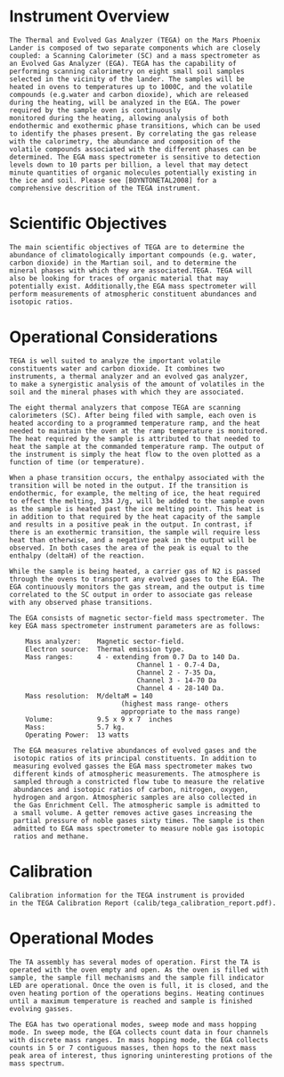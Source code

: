 
 
 
  Instrument Overview
  ===================
    The Thermal and Evolved Gas Analyzer (TEGA) on the Mars Phoenix
    Lander is composed of two separate components which are closely
    coupled: a Scanning Calorimeter (SC) and a mass spectrometer as
    an Evolved Gas Analyzer (EGA). TEGA has the capability of
    performing scanning calorimetry on eight small soil samples
    selected in the vicinity of the lander. The samples will be
    heated in ovens to temperatures up to 1000C, and the volatile
    compounds (e.g.water and carbon dioxide), which are released
    during the heating, will be analyzed in the EGA. The power
    required by the sample oven is continuously
    monitored during the heating, allowing analysis of both
    endothermic and exothermic phase transitions, which can be used
    to identify the phases present. By correlating the gas release
    with the calorimetry, the abundance and composition of the
    volatile compounds associated with the different phases can be
    determined. The EGA mass spectrometer is sensitive to detection
    levels down to 10 parts per billion, a level that may detect
    minute quantities of organic molecules potentially existing in
    the ice and soil. Please see [BOYNTONETAL2008] for a
    comprehensive descrition of the TEGA instrument.
 
 
  Scientific Objectives
  =====================
    The main scientific objectives of TEGA are to determine the
    abundance of climatologically important compounds (e.g. water,
    carbon dioxide) in the Martian soil, and to determine the
    mineral phases with which they are associated.TEGA. TEGA will
    also be looking for traces of organic material that may
    potentially exist. Additionally,the EGA mass spectrometer will
    perform measurements of atmospheric constituent abundances and
    isotopic ratios.
 
 
  Operational Considerations
  ==========================
    TEGA is well suited to analyze the important volatile
    constituents water and carbon dioxide. It combines two
    instruments, a thermal analyzer and an evolved gas analyzer,
    to make a synergistic analysis of the amount of volatiles in the
    soil and the mineral phases with which they are associated.
 
    The eight thermal analyzers that compose TEGA are scanning
    calorimeters (SC). After being filed with sample, each oven is
    heated according to a programmed temperature ramp, and the heat
    needed to maintain the oven at the ramp temperature is monitored.
    The heat required by the sample is attributed to that needed to
    heat the sample at the commanded temperature ramp. The output of
    the instrument is simply the heat flow to the oven plotted as a
    function of time (or temperature).
 
    When a phase transition occurs, the enthalpy associated with the
    transition will be noted in the output. If the transition is
    endothermic, for example, the melting of ice, the heat required
    to effect the melting, 334 J/g, will be added to the sample oven
    as the sample is heated past the ice melting point. This heat is
    in addition to that required by the heat capacity of the sample
    and results in a positive peak in the output. In contrast, if
    there is an exothermic transition, the sample will require less
    heat than otherwise, and a negative peak in the output will be
    observed. In both cases the area of the peak is equal to the
    enthalpy (deltaH) of the reaction.
 
    While the sample is being heated, a carrier gas of N2 is passed
    through the ovens to transport any evolved gases to the EGA. The
    EGA continuously monitors the gas stream, and the output is time
    correlated to the SC output in order to associate gas release
    with any observed phase transitions.
 
    The EGA consists of magnetic sector-field mass spectrometer. The
    key EGA mass spectrometer instrument parameters are as follows:
 
        Mass analyzer:    Magnetic sector-field.
        Electron source:  Thermal emission type.
        Mass ranges:      4 - extending from 0.7 Da to 140 Da.
                                    Channel 1 - 0.7-4 Da,
                                    Channel 2 - 7-35 Da,
                                    Channel 3 - 14-70 Da
                                    Channel 4 - 28-140 Da.
        Mass resolution:  M/deltaM = 140
                                (highest mass range- others
                                appropriate to the mass range)
        Volume:           9.5 x 9 x 7  inches
        Mass:             5.7 kg.
        Operating Power:  13 watts
 
     The EGA measures relative abundances of evolved gases and the
     isotopic ratios of its principal constituents. In addition to
     measuring evolved gasses the EGA mass spectrometer makes two
     different kinds of atmospheric measurements. The atmosphere is
     sampled through a constricted flow tube to measure the relative
     abundances and isotopic ratios of carbon, nitrogen, oxygen,
     hydrogen and argon. Atmospheric samples are also collected in
     the Gas Enrichment Cell. The atmospheric sample is admitted to
     a small volume. A getter removes active gases increasing the
     partial pressure of noble gases sixty times. The sample is then
     admitted to EGA mass spectrometer to measure noble gas isotopic
     ratios and methane.
 
 
  Calibration
  ===========
    Calibration information for the TEGA instrument is provided
    in the TEGA Calibration Report (calib/tega_calibration_report.pdf).
 
 
  Operational Modes
  =================
    The TA assembly has several modes of operation. First the TA is
    operated with the oven empty and open. As the oven is filled with
    sample, the sample fill mechanisms and the sample fill indicator
    LED are operational. Once the oven is full, it is closed, and the
    oven heating portion of the operations begins. Heating continues
    until a maximum temperature is reached and sample is finished
    evolving gasses.
 
    The EGA has two operational modes, sweep mode and mass hopping
    mode. In sweep mode, the EGA collects count data in four channels
    with discrete mass ranges. In mass hopping mode, the EGA collects
    counts in 5 or 7 contiguous masses, then hops to the next mass
    peak area of interest, thus ignoring uninteresting protions of the
    mass spectrum.

        
